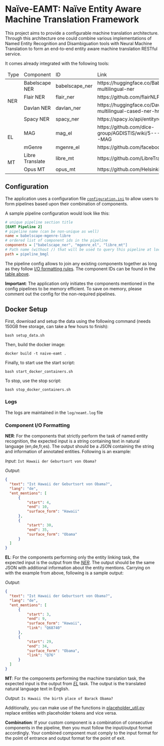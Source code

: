 # Naïve-EAMT: Naïve Entity Aware Machine Translation Framework

This project aims to provide a configurable machine translation architecture. Through this architecture one could combine various implementations of Named Entity Recognition and Disambiguation tools with Neural Machine Translation to form an end-to-end entity aware machine translation RESTful service.

It comes already integrated with the following tools:

<!-- Table including all the integrated NER, EL and MT tools -->
<table id="comp-table">
    <thead>
        <tr>
            <td>Type</td>
            <td>Component</td>
            <td>ID</td>
            <td>Link</td>
        </tr>
    </thead>
    <tbody>
        <tr>
            <td rowspan=4>NER</td>
            <td>Babelscape NER</td>
            <td>babelscape_ner</td>
            <td>https://huggingface.co/Babelscape/wikineural-multilingual-ner</td>
        </tr>
        <tr>
            <td>Flair NER</td>
            <td>flair_ner</td>
            <td>https://github.com/flairNLP/flair</td>
        </tr>
        <tr>
            <td>Davlan NER</td>
            <td>davlan_ner</td>
            <td>https://huggingface.co/Davlan/bert-base-multilingual-cased-ner-hrl</td>
        </tr>
        <tr>
            <td>Spacy NER</td>
            <td>spacy_ner</td>
            <td>https://spacy.io/api/entityrecognizer</td>
        </tr>
        <tr>
            <td rowspan=2>EL</td>
            <td>MAG</td>
            <td>mag_el</td>
            <td>https://github.com/dice-group/AGDISTIS/wiki/5---New-Capabilities---MAG</td>
        </tr>
        <tr>
            <td>mGenre</td>
            <td>mgenre_el</td>
            <td>https://github.com/facebookresearch/GENRE</td>
        </tr>
        <tr>
            <td rowspan=2>MT</td>
            <td>Libre Translate</td>
            <td>libre_mt</td>
            <td>https://github.com/LibreTranslate/LibreTranslate</td>
        </tr>
        <tr>
            <td>Opus MT</td>
            <td>opus_mt</td>
            <td>https://github.com/Helsinki-NLP/Opus-MT</td>
        </tr>
    </tbody>
</table>

<!-- ## Normal Setup
We recommend using a tool like Anaconda to create a separate environment for this project's dependencies.

You can create a python environment for this project using the following command:

```conda create -n lf_eamt python=3.9```

Once the environment is created, you can activate it using:

```conda activate lf_eamt```

Afterwards, to install the dependencies and the download the needed files, run:

```bash req_install.sh``` -->

## Configuration

The application uses a configuration file [```configuration.ini```](configuration.ini) to allow users to form pipelines based upon their combination of components.

A sample pipeline configuration would look like this:
```ini
# unique pipeline section title
[EAMT Pipeline 2]
# pipeline name (can be non-unique as well)
name = babelscape-mgenre-libre
# ordered list of component ids in the pipeline
components = ["babelscape_ner", "mgenre_el", "libre_mt"]
# Path name (without /) that will be used to query this pipeline at localhost:6100/<path>
path = pipeline_bmgl
```

The pipeline config allows to join any existing components together as long as they follow [I/O formatting rules](#NER). 
The component IDs can be found in the [table above](#comp-table).

__Important__: The application only initiates the components mentioned in the config pipelines to be memory efficient. To save on memory, please comment out the config for the non-required pipelines.

## Docker Setup
First, download and setup the data using the following command (needs 150GB free storage, can take a few hours to finish):

```bash setup_data.sh```

Then, build the docker image:

```docker build -t naive-eamt .```

Finally, to start use the start script:

```bash start_docker_containers.sh```

To stop, use the stop script:

```bash stop_docker_containers.sh```

### Logs
The logs are maintained in the ```log/neamt.log``` file

### Component I/O Formatting
<a id="NER">__NER__:</a> For the components that strictly perform the task of named entity recognition, the expected input is a string containing text in natural language (en,de,fr,es). The output should be a JSON containing the string and information of annotated entities. Following is an example:

*Input*: ```Ist Hawaii der Geburtsort von Obama?```


*Output*: 
```json
{
  "text": "Ist Hawaii der Geburtsort von Obama?",
  "lang": "de",
  "ent_mentions": [
      {
          "start": 4,
          "end": 10,
          "surface_form": "Hawaii"
      },
      {
          "start": 30,
          "end": 35,
          "surface_form": "Obama"
      }
  ]
}
```

<a id="EL">__EL__:</a> For the components performing only the entity linking task, the expected input is the output from the [*NER*](#NER). The output should be the same JSON with additional information about the entity mentions. Carrying on with the example from above, following is a sample output:

*Output*: 
```json
{
  "text": "Ist Hawaii der Geburtsort von Obama?",
  "lang": "de",
  "ent_mentions": [
      {
          "start": 3,
          "end": 9,
          "surface_form": "Hawaii",
          "link": "Q68740"
      },
      {
          "start": 29,
          "end": 34,
          "surface_form": "Obama",
          "link": "Q76"
      }
  ]
}
```

<!-- __MT__: For the components performing the machine translation task, the expected input is a string containing text in natural language but with entities replaced using a __\[PLACEHOLDER_N\]__ . The expected output is the translated string in English alongwith with placeholder token in the relevant position. Following is an example:

*Input*: ```Ist [PLACEHOLDER_1] der Geburtsort von [PLACEHOLDER_2]?```


*Output*: ```Is [PLACEHOLDER_1] the birth place of [PLACEHOLDER_2]?```
-->

__MT__: For the components performing the machine translation task, the expected input is the output from [*EL*](#EL) task. The output is the translated natural language text in English.

*Output*: ```Is Hawaii the birth place of Barack Obama?```

Additionally, you can make use of the functions in [placeholder_util.py](util/placeholder_util.py) replace entities with placeholder tokens and vice versa.

__Combination__: If your custom component is a combination of consecutive components in the pipeline, then you must follow the input/output format accordingly. Your combined component must comply to the input format for the point of entrance and output format for the point of exit.
<!-- Obsolete: Provide the link to sample code (LibreMT) -->
<!-- If in case the combination of your components do not need any intermediatory processing of the input or outputs you can set the ```skip_intermediate_processing``` to ```False``` as demonstrated here: *This is a placeholder for the link* -->